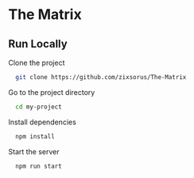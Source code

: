 
# The Matrix




## Run Locally

Clone the project

```bash
  git clone https://github.com/zixsorus/The-Matrix
```

Go to the project directory

```bash
  cd my-project
```

Install dependencies

```bash
  npm install
```

Start the server

```bash
  npm run start
```

